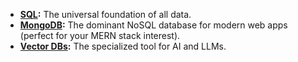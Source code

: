 - **[SQL](../SQL/1.MySQL%20overview.md):** The universal foundation of all data.
- **[MongoDB](../MongoDB/1.MongoDB%20overview.md):** The dominant NoSQL database for modern web apps (perfect for your MERN stack interest).
- **[Vector DBs](./1.Vector%20Database.md):** The specialized tool for AI and LLMs.